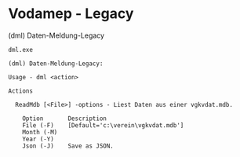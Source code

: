 ﻿# Vodamep - Legacy

(dml) Daten-Meldung-Legacy


```
dml.exe

(dml) Daten-Meldung-Legacy:

Usage - dml <action>

Actions

  ReadMdb [<File>] -options - Liest Daten aus einer vgkvdat.mdb.

    Option       Description
    File (-F)    [Default='c:\verein\vgkvdat.mdb']
    Month (-M)
    Year (-Y)
    Json (-J)    Save as JSON.
```
